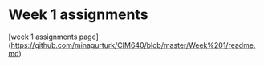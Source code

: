 # Week 1 assignments

[week 1 assignments page] (https://github.com/minagurturk/CIM640/blob/master/Week%201/readme.md)